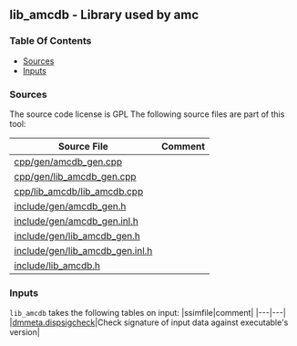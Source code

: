 ## lib_amcdb - Library used by amc


### Table Of Contents
<a href="#table-of-contents"></a>
* [Sources](#sources)
* [Inputs](#inputs)

### Sources
<a href="#sources"></a>
The source code license is GPL
The following source files are part of this tool:

|Source File|Comment|
|---|---|
|[cpp/gen/amcdb_gen.cpp](/cpp/gen/amcdb_gen.cpp)||
|[cpp/gen/lib_amcdb_gen.cpp](/cpp/gen/lib_amcdb_gen.cpp)||
|[cpp/lib_amcdb/lib_amcdb.cpp](/cpp/lib_amcdb/lib_amcdb.cpp)||
|[include/gen/amcdb_gen.h](/include/gen/amcdb_gen.h)||
|[include/gen/amcdb_gen.inl.h](/include/gen/amcdb_gen.inl.h)||
|[include/gen/lib_amcdb_gen.h](/include/gen/lib_amcdb_gen.h)||
|[include/gen/lib_amcdb_gen.inl.h](/include/gen/lib_amcdb_gen.inl.h)||
|[include/lib_amcdb.h](/include/lib_amcdb.h)||

### Inputs
<a href="#inputs"></a>
`lib_amcdb` takes the following tables on input:
|ssimfile|comment|
|---|---|
|[dmmeta.dispsigcheck](/txt/ssimdb/dmmeta/dispsigcheck.md)|Check signature of input data against executable's version|

